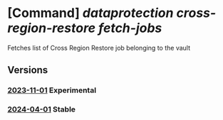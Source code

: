 # [Command] _dataprotection cross-region-restore fetch-jobs_

Fetches list of Cross Region Restore job belonging to the vault

## Versions

### [2023-11-01](/Resources/mgmt-plane/L3N1YnNjcmlwdGlvbnMve30vcmVzb3VyY2Vncm91cHMve30vcHJvdmlkZXJzL21pY3Jvc29mdC5kYXRhcHJvdGVjdGlvbi9sb2NhdGlvbnMve30vZmV0Y2hjcm9zc3JlZ2lvbnJlc3RvcmVqb2Jz/2023-11-01.xml) **Experimental**

<!-- mgmt-plane /subscriptions/{}/resourcegroups/{}/providers/microsoft.dataprotection/locations/{}/fetchcrossregionrestorejobs 2023-11-01 -->

### [2024-04-01](/Resources/mgmt-plane/L3N1YnNjcmlwdGlvbnMve30vcmVzb3VyY2Vncm91cHMve30vcHJvdmlkZXJzL21pY3Jvc29mdC5kYXRhcHJvdGVjdGlvbi9sb2NhdGlvbnMve30vZmV0Y2hjcm9zc3JlZ2lvbnJlc3RvcmVqb2Jz/2024-04-01.xml) **Stable**

<!-- mgmt-plane /subscriptions/{}/resourcegroups/{}/providers/microsoft.dataprotection/locations/{}/fetchcrossregionrestorejobs 2024-04-01 -->
